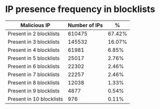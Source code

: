 # IP presence frequency in blocklists
| Malicious IP | Number of IPs | % |
|----|----|----|
| Present in 2 blocklists | 610475 | 67.42% |
| Present in 3 blocklists | 145532 | 16.07% |
| Present in 4 blocklists | 61981 | 6.85% |
| Present in 5 blocklists | 25017 | 2.76% |
| Present in 6 blocklists | 22302 | 2.46% |
| Present in 7 blocklists | 22257 | 2.46% |
| Present in 8 blocklists | 12038 | 1.33% |
| Present in 9 blocklists | 4877 | 0.54% |
| Present in 10 blocklists | 976 | 0.11% |
